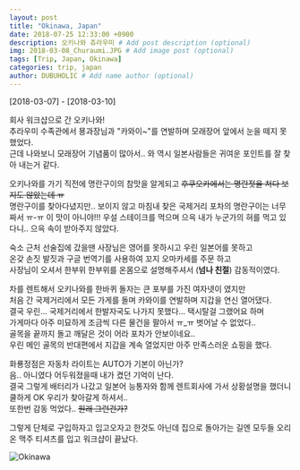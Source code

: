 ```yaml
---
layout: post
title: "Okinawa, Japan"
date: 2018-07-25 12:33:00 +0900
description: 오키나와 츄라우미 # Add post description (optional)
img: 2018-03-08_Churaumi.JPG # Add image post (optional)
tags: [Trip, Japan, Okinawa]
categories: trip, japan
author: DUBUHOLIC # Add name author (optional)
---
```



[2018-03-07] - [2018-03-10]  

회사 워크샵으로 간 오키나와!  
추라우미 수족관에서 묭과장님과 "카와이~"를 연발하며 모래장어 앞에서 눈을 떼지 못했었다.    
근데 나와보니 모래장어 기념품이 많아서.. 와 역시 일본사람들은 귀여운 포인트를 잘 찾아 내는거 같다.    

오키나와를 가기 직전에 명란구이의 참맛을 알게되고 ~~후쿠오카에서는 명란젓을 쳐다 보지도 않았는데 ㅠ~~   
명란구이를 찾아다녔지만.. 보이지 않고 마침내 찾은 국제거리 포차의 명란구이는 너무 짜서 ㅠ-ㅠ 이 맛이 아니야!!!
우설 스테이크를 먹으며 으윽 내가 누군가의 혀를 먹고 있다니.. 으윽 속이 받아주지 않았다.  

숙소 근처 선술집에 갔을땐 사장님은 영어를 못하시고 우린 일본어를 못하고  
온갖 손짓 발짓과 구글 번역기를 사용하여 꼬지 오마카세를 주문 하고  
사장님이 오셔서 한부위 한부위를 온몸으로 설명해주셔서 (**넘나 친절**) 감동적이였다.  

차를 렌트해서 오키나와를 한바퀴 돌자는 큰 포부를 가진 여자넷이 였지만  
처음 간 국제거리에서 모든 가게를 돌며 카와이를 연발하며 지갑을 연신 열어댔다.   
결국 우린... 국제거리에서 한발자국도 나가지 못했다... 택시탈걸 그랬어요 하며    
가게마다 아주 미묘하게 조금씩 다른 물건을 팔아서 ㅠ_ㅠ 벗어날 수 없었다..    
골목을 끝까지 돌고 깨달은 것이 어라 포차가 안보이네요..    
우린 메인 골목의 반대편에서 지갑을 계속 열었지만 아주 만족스러운 쇼핑을 했다.   

화룡정점은 자동차 라이트는 AUTO가 기본이 아닌가?   
음.. 아니였다 어두워졌을때 내가 켰던 기억이 난다.  
결국 그렇게 배터리가 나갔고 일본어 능통자와 함께 렌트회사에 가서 상황설명을 했더니 쿨하게 OK 우리가 찾아갈게 하셔서..    
또한번 감동 먹었다.. ~~원래 그런건가?~~

그렇게 단체로 구입하자고 입고오자고 한것도 아닌데 집으로 돌아가는 길엔 모두들 오리온 맥주 티셔츠를 입고 워크샵이 끝났다.    

![Okinawa]({{site.baseurl}}/assets/img/2018-03-08_.JPG)
